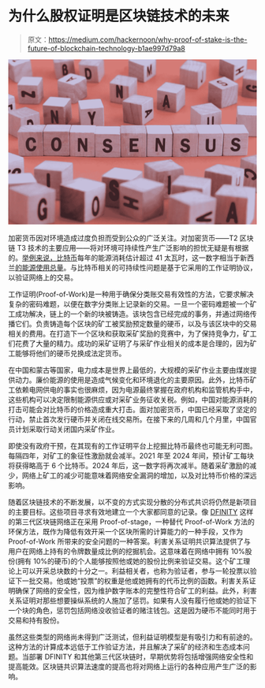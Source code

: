 # 为什么股权证明是区块链技术的未来

> 原文：<https://medium.com/hackernoon/why-proof-of-stake-is-the-future-of-blockchain-technology-b1ae997d79a8>

![](img/78ee08e3faeb49aececcaf8cfd086b0e.png)

加密货币因对环境造成过度负担而受到公众的广泛关注。对加密货币——T2 区块链 T3 技术的主要应用——将对环境可持续性产生广泛影响的担忧无疑是有根据的。[举例来说，比特币](https://hackernoon.com/tagged/bitcoin)每年的能源消耗估计超过 41 太瓦时，这一数字相当于新西兰[的能源使用总量](https://digiconomist.net/bitcoin-energy-consumption)。与比特币相关的可持续性问题是基于它采用的工作证明协议，以验证网络上的交易。

工作证明(Proof-of-Work)是一种用于确保分类账交易有效性的方法，它要求解决复杂的密码难题，以便在数字分类账上记录新的交易。一旦一个密码难题被一个矿工成功解决，链上的一个新的块被铸造。该块包含已经完成的事务，并通过网络传播它们。负责铸造每个区块的矿工被奖励预定数量的硬币，以及与该区块中的交易相关的费用。在打造下一个区块和获取采矿奖励的竞赛中，为了保持竞争力，矿工们花费了大量的精力。成功的采矿证明了与采矿作业相关的成本是合理的，因为矿工能够将他们的硬币兑换成法定货币。

在中国和蒙古等国家，电力成本是世界上最低的，大规模的采矿作业主要由煤炭提供动力。廉价能源的使用是造成气候变化和环境退化的主要原因。此外，比特币矿工依赖电网供电的事实也很麻烦，因为电源最终掌握在政府机构和监管机构手中，这些机构可以决定限制能源供应或对采矿业务征收关税。例如，中国对能源消耗的打击可能会对比特币的价格造成重大打击。面对加密货币，中国已经采取了坚定的行动，禁止首次发行硬币并关闭在线交易所。在接下来的几周和几个月里，中国官员计划采取行动关闭国内采矿作业。

即使没有政府干预，在其现有的工作证明平台上挖掘比特币最终也可能无利可图。每隔四年，对矿工的象征性激励就会减半。2021 年至 2024 年间，预计矿工每块将获得略高于 6 个比特币。2024 年后，这一数字将再次减半。随着采矿激励的减少，网络上矿工的减少可能意味着网络安全漏洞的增加，以及对比特币价格的深远影响。

随着区块链技术的不断发展，以不变的方式实现分散的分布式共识将仍然是新项目的主要目标。这些项目寻求有效地建立一个大家都同意的记录。像 [DFINITY](https://dfinity.org) 这样的第三代区块链网络正在采用 Proof-of-stage，一种替代 Proof-of-Work 方法的环保方法，既作为降低有效开采一个区块所需的计算能力的一种手段，又作为 Proof-of-Work 所带来的安全问题的一种答案。利害关系证明共识算法提供了与用户在网络上持有的令牌数量成比例的挖掘机会。这意味着在网络中拥有 10%股份(拥有 10%的硬币)的个人能够按照他或她的股份比例来验证交易。这个矿工理论上可以开采总块数的十分之一。利益相关者，也称为验证者，参与一轮投票以验证下一批交易。他或她“投票”的权重是他或她拥有的代币比例的函数。利害关系证明确保了网络的安全性，因为维护数字账本的完整性符合矿工的利益。此外，利害关系证明对那些想要操纵系统的人施加了惩罚。如果有人没有履行他或她的验证下一个块的角色，惩罚包括网络没收验证者的赌注钱包。这是因为硬币不能同时用于交易和持有股份。

虽然这些类型的网络尚未得到广泛测试，但利益证明模型是有吸引力和有前途的。这种方法的计算成本远低于工作验证方法，并且解决了采矿的经济和生态成本问题。当部署 DFINITY 和其他第三代区块链时，早期优势将包括增强网络安全性和提高能效。区块链共识算法速度的提高也将对网络上运行的各种应用产生广泛的影响。